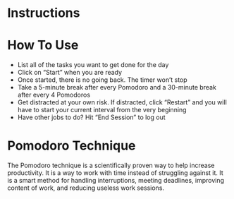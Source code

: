 # Instructions

# How To Use

- List all of the tasks you want to get done for the day
- Click on “Start” when you are ready
- Once started, there is no going back. The timer won’t stop
- Take a 5-minute break after every Pomodoro and a 30-minute break after every 4
Pomodoros
- Get distracted at your own risk. If distracted, click “Restart” and you will have to start
your current interval from the very beginning
- Have other jobs to do? Hit “End Session” to log out
  
# Pomodoro Technique

The Pomodoro technique is a scientifically proven way to help increase productivity. It is a way to work with time instead of struggling against it. It is a smart method for handling interruptions, meeting deadlines, improving content of work, and reducing useless work sessions.
